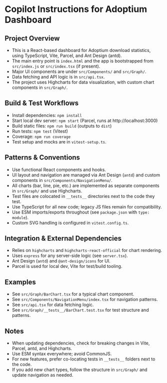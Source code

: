 # Copilot Instructions for Adoptium Dashboard

## Project Overview
- This is a React-based dashboard for Adoptium download statistics, using TypeScript, Vite, Parcel, and Ant Design (antd).
- The main entry point is `index.html` and the app is bootstrapped from `src/index.js` or `src/index.tsx` (if present).
- Major UI components are under `src/Components/` and `src/Graph/`.
- Data fetching and API logic is in `src/api.tsx`.
- The project uses Highcharts for data visualization, with custom chart components in `src/Graph/`.

## Build & Test Workflows
- Install dependencies: `npm install`
- Start local dev server: `npm start` (Parcel, runs at http://localhost:3000)
- Build static files: `npm run build` (outputs to `dist`)
- Run tests: `npm test` (Vitest)
- Coverage: `npm run coverage`
- Test setup and mocks are in `vitest-setup.ts`.

## Patterns & Conventions
- Use functional React components and hooks.
- UI layout and navigation are managed via Ant Design (`antd`) and custom components in `src/Components/NavigationMenu/`.
- All charts (bar, line, pie, etc.) are implemented as separate components in `src/Graph/` and use Highcharts.
- Test files are colocated in `__tests__` directories next to the code they test.
- Use TypeScript for all new code; legacy JS files remain for compatibility.
- Use ESM imports/exports throughout (see `package.json` with `type: module`).
- Custom SVG handling is configured in `vitest.config.ts`.

## Integration & External Dependencies
- Relies on `highcharts` and `highcharts-react-official` for chart rendering.
- Uses `express` for any server-side logic (see `server.tsx`).
- Ant Design (`antd`) and `@ant-design/icons` for UI.
- Parcel is used for local dev, Vite for test/build tooling.

## Examples
- See `src/Graph/BarChart.tsx` for a typical chart component.
- See `src/Components/NavigationMenu/index.tsx` for navigation patterns.
- See `src/api.tsx` for data fetching logic.
- See `src/Graph/__tests__/BarChart.test.tsx` for test structure and patterns.

## Notes
- When updating dependencies, check for breaking changes in Vite, Parcel, antd, and Highcharts.
- Use ESM syntax everywhere; avoid CommonJS.
- For new features, prefer co-locating tests in `__tests__` folders next to the code.
- If you add new chart types, follow the structure in `src/Graph/` and update navigation as needed.
